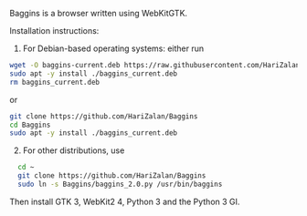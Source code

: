 Baggins is a browser written using WebKitGTK.

Installation instructions:

1. For Debian-based operating systems: either run
```bash
wget -O baggins-current.deb https://raw.githubusercontent.com/HariZalan/Baggins/2.0-alpha/baggins-current.deb
sudo apt -y install ./baggins_current.deb
rm baggins_current.deb

```
or
```bash
git clone https://github.com/HariZalan/Baggins
cd Baggins
sudo apt -y install ./baggins_current.deb

```
2. For other distributions, use
 ```bash
   cd ~
   git clone https://github.com/HariZalan/Baggins
   sudo ln -s Baggins/baggins_2.0.py /usr/bin/baggins
   ```
Then install GTK 3, WebKit2 4, Python 3 and the Python 3 GI.
